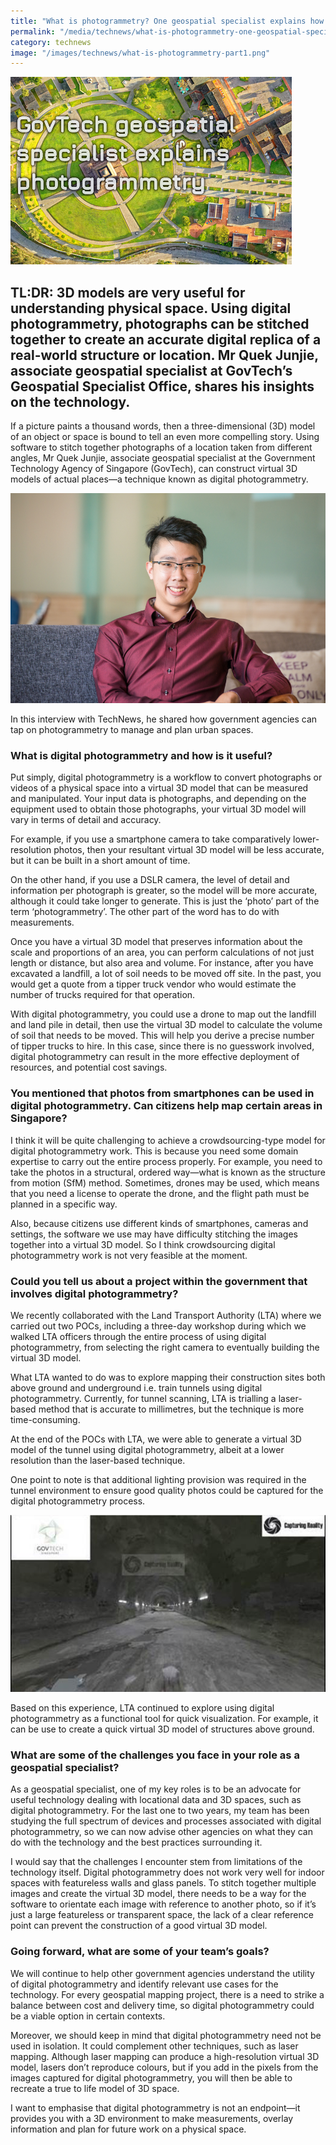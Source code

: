 ```yaml
---
title: "What is photogrammetry? One geospatial specialist explains how photos can create 3D models"
permalink: "/media/technews/what-is-photogrammetry-one-geospatial-specialist-explains-how-photos-can-create-3D-models"
category: technews
image: "/images/technews/what-is-photogrammetry-part1.png"
---
```

     
![What is photogrammetry?](/images/technews/what-is-photogrammetry-part1.png)

TL:DR: 3D models are very useful for understanding physical space. Using digital photogrammetry, photographs can be stitched together to create an accurate digital replica of a real-world structure or location. Mr Quek Junjie, associate geospatial specialist at GovTech’s Geospatial Specialist Office, shares his insights on the technology. 
---

If a picture paints a thousand words, then a three-dimensional (3D) model of an object or space is bound to tell an even more compelling story. Using software to stitch together photographs of a location taken from different angles, Mr Quek Junjie, associate geospatial specialist at the Government Technology Agency of Singapore (GovTech), can construct virtual 3D models of actual places—a technique known as digital photogrammetry.

![Quek Junjie, associate geospatial specialist at the Government Technology Agency of Singapore](/images/technews/what-is-photogrammetry-part2.png)
 
In this interview with TechNews, he shared how government agencies can tap on photogrammetry to manage and plan urban spaces. 

### **What is digital photogrammetry and how is it useful?**

Put simply, digital photogrammetry is a workflow to convert photographs or videos of a physical space into a virtual 3D model that can be measured and manipulated. Your input data is photographs, and depending on the equipment used to obtain those photographs, your virtual 3D model will vary in terms of detail and accuracy.

For example, if you use a smartphone camera to take comparatively lower-resolution photos, then your resultant virtual 3D model will be less accurate, but it can be built in a short amount of time. 

On the other hand, if you use a DSLR camera, the level of detail and information per photograph is greater, so the model will be more accurate, although it could take longer to generate. This is just the ‘photo’ part of the term ‘photogrammetry’. The other part of the word has to do with measurements.

Once you have a virtual 3D model that preserves information about the scale and proportions of an area, you can perform calculations of not just length or distance, but also area and volume. For instance, after you have excavated a landfill, a lot of soil needs to be moved off site. In the past, you would get a quote from a tipper truck vendor who would estimate the number of trucks required for that operation.

With digital photogrammetry, you could use a drone to map out the landfill and land pile in detail, then use the virtual 3D model to calculate the volume of soil that needs to be moved. This will help you derive a precise number of tipper trucks to hire. In this case, since there is no guesswork involved, digital photogrammetry can result in the more effective deployment of resources, and potential cost savings.

### **You mentioned that photos from smartphones can be used in digital photogrammetry. Can citizens help map certain areas in Singapore?**

I think it will be quite challenging to achieve a crowdsourcing-type model for digital photogrammetry work. This is because you need some domain expertise to carry out the entire process properly. For example, you need to take the photos in a structural, ordered way—what is known as the structure from motion (SfM) method. Sometimes, drones may be used, which means that you need a license to operate the drone, and the flight path must be planned in a specific way.

Also, because citizens use different kinds of smartphones, cameras and settings, the software we use may have difficulty stitching the images together into a virtual 3D model. So I think crowdsourcing digital photogrammetry work is not very feasible at the moment.

### **Could you tell us about a project within the government that involves digital photogrammetry?**

We recently collaborated with the Land Transport Authority (LTA) where we carried out two POCs, including a three-day workshop during which we walked LTA officers through the entire process of using digital photogrammetry, from selecting the right camera to eventually building the virtual 3D model.

What LTA wanted to do was to explore mapping their construction sites both above ground and underground i.e. train tunnels using digital photogrammetry. Currently, for tunnel scanning, LTA is trialling a laser-based method that is accurate to millimetres, but the technique is more time-consuming. 

At the end of the POCs with LTA, we were able to generate a virtual 3D model of the tunnel using digital photogrammetry, albeit at a lower resolution than the laser-based technique. 

One point to note is that additional lighting provision was required in the tunnel environment to ensure good quality photos could be captured for the digital photogrammetry process. 

![GovTechxLTA](/images/technews/what-is-photogrammetry-part3.png)

Based on this experience, LTA continued to explore using digital photogrammetry as a functional tool for quick visualization. For example, it can be use to create a quick virtual 3D model of structures above ground. 

### **What are some of the challenges you face in your role as a geospatial specialist?**

As a geospatial specialist, one of my key roles is to be an advocate for useful technology dealing with locational data and 3D spaces, such as digital photogrammetry. For the last one to two years, my team has been studying the full spectrum of devices and processes associated with digital photogrammetry, so we can now advise other agencies on what they can do with the technology and the best practices surrounding it.

I would say that the challenges I encounter stem from limitations of the technology itself. Digital photogrammetry does not work very well for indoor spaces with featureless walls and glass panels. To stitch together multiple images and create the virtual 3D model, there needs to be a way for the software to orientate each image with reference to another photo, so if it’s just a large featureless or transparent space, the lack of a clear reference point can prevent the construction of a good virtual 3D model. 

### **Going forward, what are some of your team’s goals?**

We will continue to help other government agencies understand the utility of digital photogrammetry and identify relevant use cases for the technology. For every geospatial mapping project, there is a need to strike a balance between cost and delivery time, so digital photogrammetry could be a viable option in certain contexts.

Moreover, we should keep in mind that digital photogrammetry need not be used in isolation. It could complement other techniques, such as laser mapping. Although laser mapping can produce a high-resolution virtual 3D model, lasers don’t reproduce colours, but if you add in the pixels from the images captured for digital photogrammetry, you will then be able to recreate a true to life model of 3D space.

I want to emphasise that digital photogrammetry is not an endpoint—it provides you with a 3D environment to make measurements, overlay information and plan for future work on a physical space.
